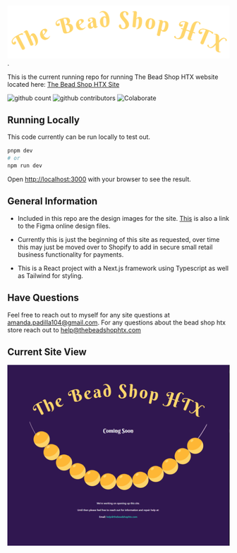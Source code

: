 ![`The Bead Shop HTX  site code`](/public/theBeadShopHTXplaceholderBanner.svg).


This is the current running repo for running The Bead Shop HTX website located here:
[The Bead Shop HTX Site](https://www.thebeadshophtx.com/)

![github count](https://img.shields.io/github/commit-activity/t/motoko104/bead-shop-htx) ![github contributors](https://img.shields.io/github/contributors/motoko104/bead-shop-htx?color=713B8A)
![Colaborate](https://img.shields.io/badge/Repo_Type-retail_small_business-9D2D99)

## Running Locally

This code currently can be run locally to test out. 

```bash
pnpm dev
# or
npm run dev
```

Open [http://localhost:3000](http://localhost:3000) with your browser to see the result.

## General Information

- Included in this repo are the design images for the site. [This](https://www.figma.com/design/cjGk8UYkSBghSxhWHBSrsP/The-Bead-Shop-HTX?node-id=0-1&t=et3TT8jioZI97f3F-1) is also a link to the Figma online design files.

- Currently this is just the beginning of this site as requested, over time this may just be moved over to Shopify to add in secure small retail business functionality for payments.

- This is a React project with a Next.js framework using Typescript as well as Tailwind for styling.

## Have Questions

Feel free to reach out to myself for any site questions at amanda.padilla104@gmail.com. For any questions about the bead shop htx store reach out to help@thebeadshophtx.com 

## Current Site View
![screenshot of the bead shop placeholder page](/public/Screenshot%202024-08-03%20214929.png)
